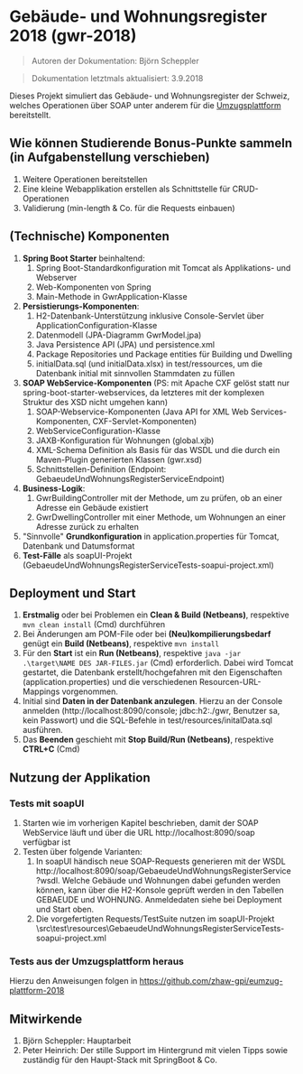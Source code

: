 # Gebäude- und Wohnungsregister 2018 (gwr-2018)

> Autoren der Dokumentation: Björn Scheppler

> Dokumentation letztmals aktualisiert: 3.9.2018

Dieses Projekt simuliert das Gebäude- und Wohnungsregister der Schweiz, welches Operationen über SOAP unter anderem für die [Umzugsplattform](https://github.com/zhaw-gpi/eumzug-plattform-2018) bereitstellt.

## Wie können Studierende Bonus-Punkte sammeln (in Aufgabenstellung verschieben)
1. Weitere Operationen bereitstellen
2. Eine kleine Webapplikation erstellen als Schnittstelle für CRUD-Operationen
3. Validierung (min-length & Co. für die Requests einbauen)

## (Technische) Komponenten
1. **Spring Boot Starter** beinhaltend:
    1. Spring Boot-Standardkonfiguration mit Tomcat als Applikations- und Webserver
    2. Web-Komponenten von Spring
    3. Main-Methode in GwrApplication-Klasse
2. **Persistierungs-Komponenten**:
    1. H2-Datenbank-Unterstützung inklusive Console-Servlet über ApplicationConfiguration-Klasse
    2. Datenmodell (JPA-Diagramm GwrModel.jpa)
    3. Java Persistence API (JPA) und persistence.xml
    4. Package Repositories und Package entities für Building und Dwelling
    6. initialData.sql (und initialData.xlsx) in test/ressources, um die Datenbank initial mit sinnvollen Stammdaten zu füllen
3. **SOAP WebService-Komponenten** (PS: mit Apache CXF gelöst statt nur spring-boot-starter-webservices, da letzteres mit der komplexen Struktur des XSD nicht umgehen kann)
    1. SOAP-Webservice-Komponenten (Java API for XML Web Services-Komponenten,  CXF-Servlet-Komponenten)
    2. WebServiceConfiguration-Klasse
    3. JAXB-Konfiguration für Wohnungen (global.xjb)
    4. XML-Schema Definition als Basis für das WSDL und die durch ein Maven-Plugin generierten Klassen (gwr.xsd)
    5. Schnittstellen-Definition (Endpoint: GebaeudeUndWohnungsRegisterServiceEndpoint)
4. **Business-Logik**:
    1. GwrBuildingController mit der Methode, um zu prüfen, ob an einer Adresse ein Gebäude existiert
    2. GwrDwellingController mit einer Methode, um Wohnungen an einer Adresse zurück zu erhalten
5. "Sinnvolle" **Grundkonfiguration** in application.properties für Tomcat, Datenbank und Datumsformat
6. **Test-Fälle** als soapUI-Projekt (GebaeudeUndWohnungsRegisterServiceTests-soapui-project.xml)

## Deployment und Start
1. **Erstmalig** oder bei Problemen ein **Clean & Build (Netbeans)**, respektive `mvn clean install` (Cmd) durchführen
2. Bei Änderungen am POM-File oder bei **(Neu)kompilierungsbedarf** genügt ein **Build (Netbeans)**, respektive `mvn install`
3. Für den **Start** ist ein **Run (Netbeans)**, respektive `java -jar .\target\NAME DES JAR-FILES.jar` (Cmd) erforderlich. Dabei wird Tomcat gestartet, die Datenbank erstellt/hochgefahren mit den Eigenschaften (application.properties) und die verschiedenen Resourcen-URL-Mappings vorgenommen.
4. Initial sind **Daten in der Datenbank anzulegen**. Hierzu an der Console anmelden (http://localhost:8090/console; jdbc:h2:./gwr, Benutzer sa, kein Passwort) und die SQL-Befehle in test/resources/initalData.sql ausführen.
5. Das **Beenden** geschieht mit **Stop Build/Run (Netbeans)**, respektive **CTRL+C** (Cmd)


## Nutzung der Applikation
### Tests mit soapUI
1. Starten wie im vorherigen Kapitel beschrieben, damit der SOAP WebService läuft und über die URL http://localhost:8090/soap verfügbar ist
2. Testen über folgende Varianten:
    1. In soapUI händisch neue SOAP-Requests generieren mit der WSDL http://localhost:8090/soap/GebaeudeUndWohnungsRegisterService?wsdl. Welche Gebäude und Wohnungen dabei gefunden werden können, kann über die H2-Konsole geprüft werden in den Tabellen GEBAEUDE und WOHNUNG. Anmeldedaten siehe bei Deployment und Start oben.
    2. Die vorgefertigten Requests/TestSuite nutzen im soapUI-Projekt \src\test\resources\GebaeudeUndWohnungsRegisterServiceTests-soapui-project.xml

### Tests aus der Umzugsplattform heraus
Hierzu den Anweisungen folgen in https://github.com/zhaw-gpi/eumzug-plattform-2018

## Mitwirkende
1. Björn Scheppler: Hauptarbeit
2. Peter Heinrich: Der stille Support im Hintergrund mit vielen Tipps sowie zuständig für den Haupt-Stack mit SpringBoot & Co.